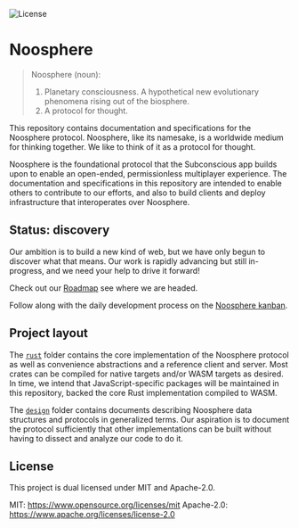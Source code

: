 ![License](https://img.shields.io/badge/license-MIT%2FApache--2.0-blue)

# Noosphere

> Noosphere (noun):
> 1. Planetary consciousness. A hypothetical new evolutionary phenomena rising out of the biosphere.
> 2. A protocol for thought.

This repository contains documentation and specifications for the Noosphere protocol. Noosphere, like its namesake, is a worldwide medium for thinking together. We like to think of it as a protocol for thought.

Noosphere is the foundational protocol that the Subconscious app builds upon to enable an open-ended, permissionless multiplayer experience. The documentation and specifications in this repository are intended to enable others to contribute to our efforts, and also to build clients and deploy infrastructure that interoperates over Noosphere.

## Status: discovery

Our ambition is to build a new kind of web, but we have only begun to discover what that means. Our work is rapidly advancing but still in-progress, and we need your help to drive it forward!

Check out our [Roadmap](roadmap) see where we are headed.

Follow along with the daily development process on the [Noosphere kanban](noosphere-kanban).

## Project layout

The [`rust`](rust) folder contains the core implementation of the Noosphere protocol as well as convenience abstractions and a reference client and server. Most crates can be compiled for native targets and/or WASM targets as desired. In time, we intend that JavaScript-specific packages will be maintained in this repository, backed the core Rust implementation compiled to WASM.

The [`design`](design) folder contains documents describing Noosphere data structures and protocols in generalized terms. Our aspiration is to document the protocol sufficiently that other implementations can be built without having to dissect and analyze our code to do it.

## License

This project is dual licensed under MIT and Apache-2.0.

MIT: https://www.opensource.org/licenses/mit
Apache-2.0: https://www.apache.org/licenses/license-2.0

[ucan]: https://ucan.xyz/
[noosphere]: https://en.wikipedia.org/wiki/Noosphere#cite_note-4:~:text=The%20noosphere%20represents%20the%20highest%20stage%20of%20biospheric%20development%2C%20its%20defining%20factor%20being%20the%20development%20of%20humankind%27s%20rational%20activities.
[rust]: https://github.com/subconsciousnetwork/noosphere/main/rust/
[design]: https://github.com/subconsciousnetwork/noosphere/main/design/
[roadmap-board]: https://github.com/orgs/subconsciousnetwork/projects/1/views/4
[noosphere-kanban]: https://github.com/orgs/subconsciousnetwork/projects/2/views/1
